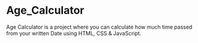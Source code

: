 # Age_Calculator
Age Calculator is a project where you can calculate how much time passed from your written Date using HTML, CSS & JavaScript.
